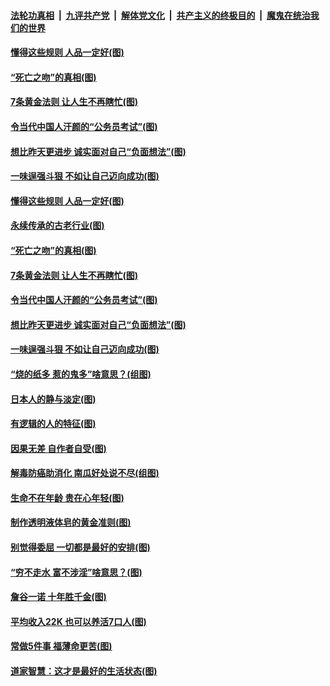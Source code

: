 ####  [法轮功真相](../../../../basic/blob/master/README.md?t=07041231) &nbsp;|&nbsp; [九评共产党](../../../../9ping.md/blob/master/README.md?t=07041231) &nbsp;|&nbsp; [解体党文化](../../../../jtdwh.md/blob/master/README.md?t=07041231)  &nbsp;|&nbsp; [共产主义的终极目的](../../../../gczydzjmd.md/blob/master/README.md?t=07041231) &nbsp;|&nbsp; [魔鬼在统治我们的世界](../../../../mgztzwmdsj.md/blob/master/README.md?t=07041231) 

#### [懂得这些规则 人品一定好(图)](../pages/p8/937490.md?t=07041231) 

#### [“死亡之吻”的真相(图)](../pages/p8/938205.md?t=07041231) 

#### [7条黄金法则 让人生不再瞎忙(图)](../pages/p8/938472.md?t=07041231) 

#### [令当代中国人汗颜的“公务员考试”(图)](../pages/p8/938246.md?t=07041231) 

#### [想比昨天更进步 诚实面对自己“负面想法”(图)](../pages/p8/938419.md?t=07041231) 

#### [一味逞强斗狠 不如让自己迈向成功(图)](../pages/p8/937701.md?t=07041231) 

#### [懂得这些规则 人品一定好(图)](../pages/p8/937490.md?t=07041231) 

#### [永续传承的古老行业(图)](../pages/p8/938548.md?t=07041231) 

#### [“死亡之吻”的真相(图)](../pages/p8/938205.md?t=07041231) 

#### [7条黄金法则 让人生不再瞎忙(图)](../pages/p8/938472.md?t=07041231) 

#### [令当代中国人汗颜的“公务员考试”(图)](../pages/p8/938246.md?t=07041231) 

#### [想比昨天更进步 诚实面对自己“负面想法”(图)](../pages/p8/938419.md?t=07041231) 

#### [一味逞强斗狠 不如让自己迈向成功(图)](../pages/p8/937701.md?t=07041231) 

#### [“烧的纸多 惹的鬼多”啥意思？(组图)](../pages/p8/938393.md?t=07041231) 

#### [日本人的静与淡定(图)](../pages/p8/936769.md?t=07041231) 

#### [有逻辑的人的特征(图)](../pages/p8/938239.md?t=07041231) 

#### [因果无差 自作者自受(图)](../pages/p8/938272.md?t=07041231) 

#### [解毒防癌助消化 南瓜好处说不尽(组图)](../pages/p8/937975.md?t=07041231) 

#### [生命不在年龄 贵在心年轻(图)](../pages/p8/937698.md?t=07041231) 

#### [制作透明液体皂的黄金准则(图)](../pages/p8/938207.md?t=07041231) 

#### [别觉得委屈 一切都是最好的安排(图)](../pages/p8/921940.md?t=07041231) 

#### [“穷不走水 富不涉淫”啥意思？(图)](../pages/p8/938176.md?t=07041231) 

#### [詹谷一诺 十年胜千金(图)](../pages/p8/937705.md?t=07041231) 

#### [平均收入22K 也可以养活7口人(图)](../pages/p8/938104.md?t=07041231) 

#### [常做5件事 福薄命更苦(图)](../pages/p8/937990.md?t=07041231) 

#### [道家智慧：这才是最好的生活状态(图)](../pages/p8/900827.md?t=07041231) 

